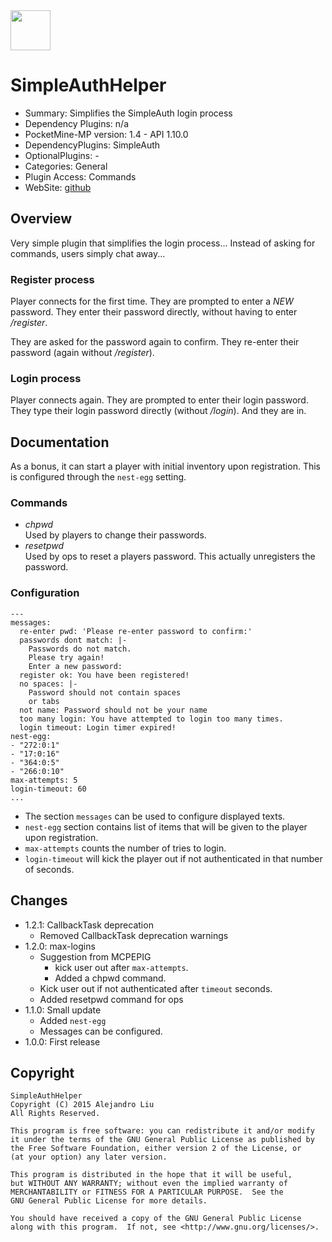 <img src="https://raw.githubusercontent.com/alejandroliu/bad-plugins/master/Media/helper.alt-icon.png" style="width:64px;height:64px" width="64" height="64"/>

SimpleAuthHelper
================

* Summary: Simplifies the SimpleAuth login process
* Dependency Plugins: n/a
* PocketMine-MP version: 1.4 - API 1.10.0
* DependencyPlugins: SimpleAuth
* OptionalPlugins: -
* Categories: General
* Plugin Access: Commands
* WebSite: [github](https://github.com/alejandroliu/bad-plugins/tree/master/SimpleAuthHelper)

Overview
--------

Very simple plugin that simplifies the login process... Instead of
asking for commands, users simply chat away...

### Register process

Player connects for the first time.  They are prompted to enter a
*NEW* password.  They enter their password directly, without having to
enter */register*.

They are asked for the password again to confirm.  They re-enter their
password (again without */register*).

### Login process

Player connects again.  They are prompted to enter their login
password.  They type their login password directly (without
*/login*).  And they are in.

Documentation
-------------

As a bonus, it can start a player with initial inventory upon
registration.  This is configured through the `nest-egg` setting.

### Commands

* *chpwd* _<old-pwd>_  
  Used by players to change their passwords.
* *resetpwd* _<player>_  
  Used by ops to reset a players password.  This actually unregisters
  the password.

### Configuration

	---
	messages:
	  re-enter pwd: 'Please re-enter password to confirm:'
	  passwords dont match: |-
	    Passwords do not match.
	    Please try again!
	    Enter a new password:
	  register ok: You have been registered!
	  no spaces: |-
	    Password should not contain spaces
	    or tabs
	  not name: Password should not be your name
	  too many login: You have attempted to login too many times.
	  login timeout: Login timer expired!
	nest-egg:
	- "272:0:1"
	- "17:0:16"
	- "364:0:5"
	- "266:0:10"
	max-attempts: 5
	login-timeout: 60
	...

* The section `messages` can be used to configure displayed texts.
* `nest-egg` section contains list of items that will be given to the
player upon registration.
* `max-attempts` counts the number of tries to login.
* `login-timeout` will kick the player out if not authenticated in
  that number of seconds.

Changes
-------

* 1.2.1: CallbackTask deprecation
  * Removed CallbackTask deprecation warnings
* 1.2.0: max-logins
  * Suggestion from MCPEPIG
    - kick user out after `max-attempts`.
    - Added a chpwd command.
  * Kick user out if not authenticated after `timeout` seconds.
  * Added resetpwd command for ops
* 1.1.0: Small update
  * Added `nest-egg`
  * Messages can be configured.
* 1.0.0: First release

Copyright
---------

    SimpleAuthHelper
    Copyright (C) 2015 Alejandro Liu  
    All Rights Reserved.

    This program is free software: you can redistribute it and/or modify
    it under the terms of the GNU General Public License as published by
    the Free Software Foundation, either version 2 of the License, or
    (at your option) any later version.

    This program is distributed in the hope that it will be useful,
    but WITHOUT ANY WARRANTY; without even the implied warranty of
    MERCHANTABILITY or FITNESS FOR A PARTICULAR PURPOSE.  See the
    GNU General Public License for more details.

    You should have received a copy of the GNU General Public License
    along with this program.  If not, see <http://www.gnu.org/licenses/>.
